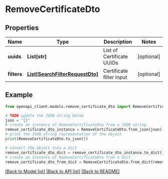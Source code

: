 # RemoveCertificateDto


## Properties

Name | Type | Description | Notes
------------ | ------------- | ------------- | -------------
**uuids** | **List[str]** | List of Certificate UUIDs | [optional] 
**filters** | [**List[SearchFilterRequestDto]**](SearchFilterRequestDto.md) | Certificate filter input | [optional] 

## Example

```python
from openapi_client.models.remove_certificate_dto import RemoveCertificateDto

# TODO update the JSON string below
json = "{}"
# create an instance of RemoveCertificateDto from a JSON string
remove_certificate_dto_instance = RemoveCertificateDto.from_json(json)
# print the JSON string representation of the object
print(RemoveCertificateDto.to_json())

# convert the object into a dict
remove_certificate_dto_dict = remove_certificate_dto_instance.to_dict()
# create an instance of RemoveCertificateDto from a dict
remove_certificate_dto_from_dict = RemoveCertificateDto.from_dict(remove_certificate_dto_dict)
```
[[Back to Model list]](../README.md#documentation-for-models) [[Back to API list]](../README.md#documentation-for-api-endpoints) [[Back to README]](../README.md)


